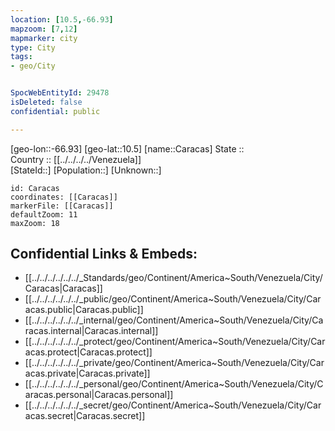 ```yaml
---
location: [10.5,-66.93] 
mapzoom: [7,12] 
mapmarker: city 
type: City
tags:
- geo/City


SpocWebEntityId: 29478
isDeleted: false
confidential: public

---
```

[geo-lon::-66.93] 
[geo-lat::10.5] 
[name::Caracas] 
State ::  
Country :: [[../../../../Venezuela]]  
[StateId::] 
[Population::] 
[Unknown::] 


```leaflet
id: Caracas
coordinates: [[Caracas]] 
markerFile: [[Caracas]] 
defaultZoom: 11 
maxZoom: 18
```


## Confidential Links & Embeds: 
- [[../../../../../../_Standards/geo/Continent/America~South/Venezuela/City/Caracas|Caracas]] 
- [[../../../../../../_public/geo/Continent/America~South/Venezuela/City/Caracas.public|Caracas.public]] 
- [[../../../../../../_internal/geo/Continent/America~South/Venezuela/City/Caracas.internal|Caracas.internal]] 
- [[../../../../../../_protect/geo/Continent/America~South/Venezuela/City/Caracas.protect|Caracas.protect]] 
- [[../../../../../../_private/geo/Continent/America~South/Venezuela/City/Caracas.private|Caracas.private]] 
- [[../../../../../../_personal/geo/Continent/America~South/Venezuela/City/Caracas.personal|Caracas.personal]] 
- [[../../../../../../_secret/geo/Continent/America~South/Venezuela/City/Caracas.secret|Caracas.secret]] 
